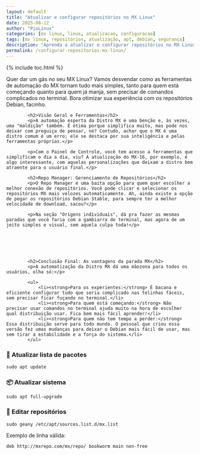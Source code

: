 ```yaml
---
layout: default
title: "Atualizar e configurar repositórios no MX Linux"
date: 2025-08-12
author: "PioLinux"
categories: [mx linux, linux, atualizacao, configuracao]
tags: [mx linux, repositórios, atualização, apt, debian, segurança]
description: "Aprenda a atualizar e configurar repositórios no MX Linux corretamente. Mantenha seu sistema seguro, estável e com acesso aos melhores pacotes do Debian."
permalink: /configurar-repositorios-mx-linux/
---
```



{% include toc.html %}


<section class="post-content">
            <p>Quer dar um gás no seu MX Linux? Vamos desvendar como as ferramentas de automação do MX tornam tudo mais simples, tanto para quem está começando quanto para quem já manja, sem precisar de comandos complicados no terminal. Bora otimizar sua experiência com os repositórios Debian, facinho.</p>
            
            <h2>Visão Geral e Ferramentas</h2>
            <p>A automação esperta da Distro MX é uma benção e, às vezes, uma "maldição" também. É ótima porque simplifica muito, mas pode nos deixar com preguiça de pensar, né? Contudo, achar que o MX é uma distro comum é um erro; ele se destaca por sua inteligência e pelas ferramentas próprias.</p>
            
            <p>Com o Painel de Controle, você tem acesso a ferramentas que simplificam o dia a dia, viu? A atualização do MX-16, por exemplo, é algo interessante, com aquelas personalizações que deixam a distro bem atraente para o usuário final.</p>
            
            <h2>Repo Manager: Gerenciamento de Repositórios</h2>
            <p>O Repo Manager é uma baita opção para quem quer escolher a melhor conexão de repositórios. Você pode clicar e selecionar os repositórios MX mais velozes automaticamente. Ah, ainda existe a opção de pegar os repositórios Debian Stable, para sempre ter a melhor velocidade de download, sacou?</p>
            
            <p>Na seção "Origens individuais", dá pra fazer as mesmas paradas que você faria com a gambiarra do terminal, mas agora de um jeito simples e visual, sem aquela culpa toda!</p>




            
            
            <h2>Conclusão Final: As vantagens da parada MX</h2>
            <p>A automatização da Distro MX dá uma mãozona para todos os usuários, olha só:</p>
            
            <ul>
                <li><strong>Para os experientes:</strong> É bacana e eficiente configurar tudo que seria complicado nas telinhas fáceis, sem precisar ficar fuçando no terminal.</li>
                <li><strong>Para quem está começando:</strong> Não precisar usar comandos no terminal ajuda muito na hora de escolher qual distribuição usar. Fica bem mais fácil aprender!</li>
                <li><strong>Para quem não tem tempo a perder:</strong> Essa distribuição serve para todo mundo. O pessoal que criou essa versão fez umas mudanças para deixar o Debian mais fácil de usar, mas sem tirar a estabilidade e a força do sistema.</li>
            </ul>
        


<h3>🔁 Atualizar lista de pacotes</h3>
<pre><code>sudo apt update</code></pre>

<h3>📦 Atualizar sistema</h3>
<pre><code>sudo apt full-upgrade</code></pre>

<h3>🔧 Editar repositórios</h3>
<pre><code>sudo geany /etc/apt/sources.list.d/mx.list</code></pre>

<p>Exemplo de linha válida:</p>
<pre><code>deb http://mxrepo.com/mx/repo/ bookworm main non-free</code></pre>





</section>

